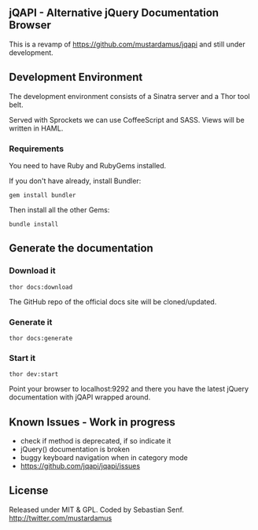## jQAPI - Alternative jQuery Documentation Browser

This is a revamp of https://github.com/mustardamus/jqapi and still under development.

## Development Environment

The development environment consists of a Sinatra server and a Thor
tool belt.

Served with Sprockets we can use CoffeeScript and SASS. Views will
be written in HAML.

### Requirements

You need to have Ruby and RubyGems installed.

If you don't have already, install Bundler:

    gem install bundler

Then install all the other Gems:

    bundle install

## Generate the documentation

### Download it

    thor docs:download

The GitHub repo of the official docs site will be cloned/updated.

### Generate it

    thor docs:generate

### Start it

    thor dev:start

Point your browser to localhost:9292 and there you have the latest jQuery documentation with jQAPI
wrapped around.

## Known Issues - Work in progress
  - check if method is deprecated, if so indicate it
  - jQuery() documentation is broken
  - buggy keyboard navigation when in category mode
  - https://github.com/jqapi/jqapi/issues

## License

Released under MIT & GPL. Coded by Sebastian Senf. http://twitter.com/mustardamus